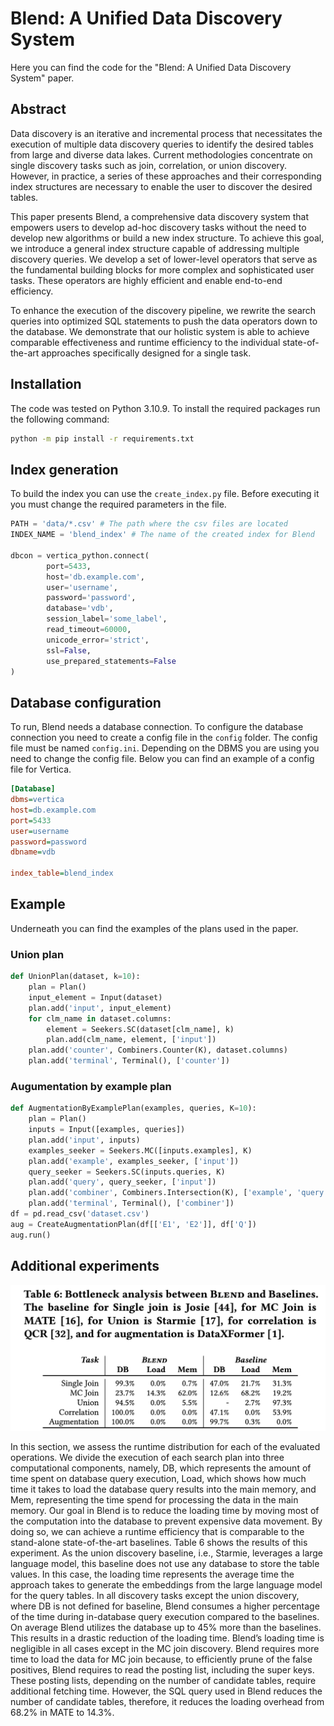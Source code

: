 # Blend: A Unified Data Discovery System
Here you can find the code for the "Blend: A Unified Data Discovery System" paper.
## Abstract
Data discovery is an iterative and incremental process that necessitates the execution of multiple data discovery queries to identify the desired tables from large and diverse data lakes. Current methodologies concentrate on single discovery tasks such as join, correlation, or union discovery. However, in practice, a series of these approaches and their corresponding index structures are necessary to enable the user to discover the desired tables.

This paper presents Blend, a comprehensive data discovery system that empowers users to develop ad-hoc discovery tasks without the need to develop new algorithms or build a new index structure. To achieve this goal, we introduce a general index structure capable of addressing multiple discovery queries. We develop a set of lower-level operators that serve as the fundamental building blocks for more complex and sophisticated user tasks. These operators are highly efficient and enable end-to-end efficiency. 

To enhance the execution of the discovery pipeline, we rewrite the search queries into optimized SQL statements to push the data operators down to the database. We demonstrate that our holistic system is able to achieve comparable effectiveness and runtime efficiency to the individual state-of-the-art approaches specifically designed for a single task.


## Installation
The code was tested on Python 3.10.9. To install the required packages run the following command: 
```bash
python -m pip install -r requirements.txt
```

## Index generation
To build the index you can use the `create_index.py` file. Before executing it you must change the required parameters in the file.

```python
PATH = 'data/*.csv' # The path where the csv files are located
INDEX_NAME = 'blend_index' # The name of the created index for Blend

dbcon = vertica_python.connect(
        port=5433,
        host='db.example.com',
        user='username',
        password='password',
        database='vdb',
        session_label='some_label',
        read_timeout=60000,
        unicode_error='strict',
        ssl=False,
        use_prepared_statements=False
)
```
## Database configuration
To run, Blend needs a database connection. To configure the database connection you need to create a config file in the `config` folder. The config file must be named `config.ini`. Depending on the DBMS you are using you need to change the config file. Below you can find an example of a config file for Vertica.

```ini
[Database]
dbms=vertica
host=db.example.com
port=5433
user=username
password=password
dbname=vdb

index_table=blend_index
```


## Example
Underneath you can find the examples of the plans used in the paper.

### Union plan
```python
def UnionPlan(dataset, k=10):
    plan = Plan()
    input_element = Input(dataset)
    plan.add('input', input_element)
    for clm_name in dataset.columns:
        element = Seekers.SC(dataset[clm_name], k)
        plan.add(clm_name, element, ['input'])
    plan.add('counter', Combiners.Counter(K), dataset.columns)
    plan.add('terminal', Terminal(), ['counter'])
```


### Augumentation by example plan
```python
def AugmentationByExamplePlan(examples, queries, K=10):
    plan = Plan()
    inputs = Input([examples, queries])
    plan.add('input', inputs)
    examples_seeker = Seekers.MC([inputs.examples], K)
    plan.add('example', examples_seeker, ['input'])
    query_seeker = Seekers.SC(inputs.queries, K)
    plan.add('query', query_seeker, ['input'])
    plan.add('combiner', Combiners.Intersection(K), ['example', 'query'])
    plan.add('terminal', Terminal(), ['combiner'])
df = pd.read_csv('dataset.csv')
aug = CreateAugmentationPlan(df[['E1', 'E2']], df['Q'])
aug.run()
```

## Additional experiments

![Runtime break down experiment](images/runtime_breakdown.png)


In this section, we assess the runtime distribution for each of the
evaluated operations. We divide the execution of each search plan
into three computational components, namely, DB, which represents the amount of time spent on database query execution, Load,
which shows how much time it takes to load the database query results into the main memory, and Mem, representing the time spend
for processing the data in the main memory. Our goal in Blend
is to reduce the loading time by moving most of the computation
into the database to prevent expensive data movement. By doing
so, we can achieve a runtime efficiency that is comparable to the
stand-alone state-of-the-art baselines. Table 6 shows the results
of this experiment. As the union discovery baseline, i.e., Starmie,
leverages a large language model, this baseline does not use any
database to store the table values. In this case, the loading time
represents the average time the approach takes to generate the
embeddings from the large language model for the query tables.
In all discovery tasks except the union discovery, where DB is
not defined for baseline, Blend consumes a higher percentage
of the time during in-database query execution compared to the
baselines. On average Blend utilizes the database up to 45% more
than the baselines. This results in a drastic reduction of the loading
time. Blend’s loading time is negligible in all cases except in the
MC join discovery. Blend requires more time to load the data for
MC join because, to efficiently prune of the false positives, Blend
requires to read the posting list, including the super keys. These
posting lists, depending on the number of candidate tables, require
additional fetching time. However, the SQL query used in Blend
reduces the number of candidate tables, therefore, it reduces the
loading overhead from 68.2% in MATE to 14.3%.
